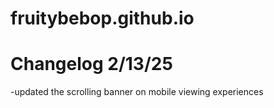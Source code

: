 # fruitybebop.github.io

# Changelog 2/13/25
  -updated the scrolling banner on mobile viewing experiences
